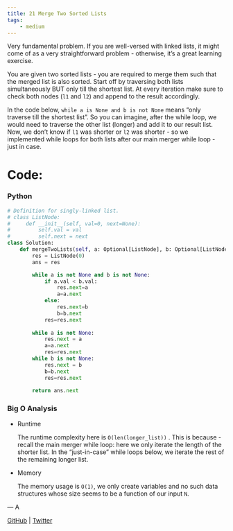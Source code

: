 ```yaml
---
title: 21 Merge Two Sorted Lists
tags:
    - medium
---
```




Very fundamental problem. If you are well-versed with linked lists, it might come of as a very straightforward problem - otherwise, it’s a great learning exercise.

You are given two sorted lists - you are required to merge them such that the merged list is also sorted. Start off by traversing both lists simultaneously BUT only till the shortest list. At every iteration make sure to check both nodes (`l1` and `l2`) and append to the result accordingly.

In the code below, `while a is None and b is not None` means “only traverse till the shortest list”. So you can imagine, after the while loop, we would need to traverse the other list (longer) and add it to our result list.
Now, we don’t know if `l1` was shorter or `l2` was shorter - so we implemented while loops for both lists after our main merger while loop - just in case.

# Code:

### Python

```python
# Definition for singly-linked list.
# class ListNode:
#     def __init__(self, val=0, next=None):
#         self.val = val
#         self.next = next
class Solution:
    def mergeTwoLists(self, a: Optional[ListNode], b: Optional[ListNode]) -> Optional[ListNode]:
        res = ListNode(0)
        ans = res

        while a is not None and b is not None:
            if a.val < b.val:
                res.next=a
                a=a.next
            else:
                res.next=b
                b=b.next
            res=res.next
        
        while a is not None:
            res.next = a
            a=a.next
            res=res.next
        while b is not None:
            res.next = b
            b=b.next
            res=res.next
        
        return ans.next
```

### Big O Analysis

- Runtime
    
    The runtime complexity here is `O(len(longer_list))` . This is because - recall the main merger while loop: here we only iterate the length of the shorter list. In the “just-in-case” while loops below, we iterate the rest of the remaining longer list.
    
- Memory
    
    The memory usage is `O(1)`, we only create variables and no such data structures whose size seems to be a function of our input `N`.
    

— A

[GitHub](https://github.com/AtharvaKamble) | [Twitter](https://twitter.com/AtharvaKamble07)